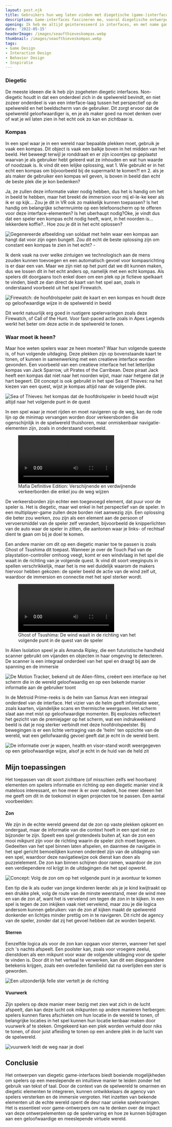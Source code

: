 ```yaml
---
layout: post.njk
title: Gebruikers hun weg laten vinden met diegetische (game-)interfaces
description: Game-interfaces fascineren me, vooral diegetische ontwerpen die de spelwereld naadloos met de speler verbinden. In dit artikel verken ik hoe elementen uit de echte wereld kunnen worden gebruikt om navigatie en immersie op een intuïtieve manier te versterken.
opening: Ik heb me altijd geinteresseerd in interfaces, en met name game-interfaces, omdat de interactie tussen het systeem en de gebruiker vaker wordt geraadpleegd en sneller te doorgronden moet zijn tijdens een soms erg stressvol proces. In deze showcase plaats ik ideeen die ik heb over game-interfaces.
date: '2022-05-15'
headerImage: /images/seaofthieveskompas.webp
thumbnail: /images/seaofthieveskompas.webp
tags:
- Game Design
- Interaction Design
- Behavior Design
- Inspiratie
---
```


### Diegetic

De meeste ideeen die ik heb zijn zogeheten diegetic interfaces. Non-diegetic houdt in dat een onderdeel zich in de spelwereld bevindt, en niet zozeer onderdeel is van een interface-laag tussen het perspectief op de spelwereld en het beeldscherm van de gebruiker. Dit zorgt ervoor dat de spelwereld geloofwaardiger is, en je als maker goed na moet denken over of wat je wil laten zien in het echt ook zo kan en zichtbaar is.

### Kompas

In een spel waar je in een wereld naar bepaalde plekken moet, gebruik je vaak een kompas. Dit object is vaak een balkje boven in het midden van het beeld. Het beweegt terwijl je ronddraait en er zijn icoontjes op geplaatst waarvan je als gebruiker hebt geleerd wat ze inhouden en wat hun waarde of noodzaak is. Ik vind dit een lelijke oplossing, wat 1. Wie gebruikt er in het echt een kompas om bijvoorbeeld bij de supermarkt te komen?! en 2. als je als maker de gebruiker een kompas wil geven, is boven in beeld dan echt de beste plek die je kon bedenken?

Ja, ze zullen deze informatie vaker nodig hebben, dus het is handig om het in beeld te hebben, maar het breekt de immersion voor mij el-le-ke keer als ik er op kijk... Zou je dit in VR ook zo makkelijk kunnen toepassen? Is het handig om belangrijke schermruimte op een telefoonscherm op te offeren voor deze interface-elementen? Is het uberhaupt nodig?Oke, je vindt dus dat een speler een kompas echt nodig heeft, want, in het noorden is... lekkerdere koffie?.. Hoe zou je dit in het echt oplossen?

![Gegenereerde afbeelding van soldaat met helm waar een kompas aan hangt dat voor zijn ogen bungelt. Zou dit echt de beste oplossing zijn om constant een kompas te zien in het echt? - ](/images/compass-soldier.jpeg)

Ik denk vaak na over welke zintuigen we technologisch aan de mens zouden kunnen toevoegen en een automatisch gevoel voor kompasrichting is er daar een van. Maar we zijn niet op het punt dat we dit kunnen maken, dus we lossen dit in het echt anders op, namelijk met een echt kompas. Als spelers dit doorgaans toch enkel doen om een plek op je fictieve spelkaart te vinden, biedt ze dan direct de kaart van het spel aan, zoals in onderstaand voorbeeld uit het spel Firewatch.

![Firewatch: de hoofdrolspeler pakt de kaart en een kompas en houdt deze op geloofwaardige wijze in de spelwereld in beeld](/images/firewatchmap.jpg)

Dit werkt natuurlijk erg goed in rustigere spelervaringen zoals deze Firewatch, of Call of the Hunt. Voor fast-paced actie zoals in Apex Legends werkt het beter om deze actie in de spelwereld te tonen.

### Waar moet ik heen?

Maar hoe weten spelers waar ze heen moeten? Waar hun volgende queeste is, of hun volgende uitdaging. Deze plekken zijn op bovenstaande kaart te tonen, of kunnen in samenwerking met een creatieve interface worden gevonden. Een voorbeeld van een creatieve interface het het letterlijke kompas van Jack Sparrow, uit Pirates of the Carribean. Deze piraat Jack heeft een kompas dat niet naar het noorden wijst, maar naar hetgene dat je hart begeert. Dit concept is ook gebruikt in het spel Sea of Thieves: na het kiezen van een quest, wijst je kompas altijd naar de volgende plek.

![Sea of Thieves: het kompas dat de hoofdrolspeler in beeld houdt wijst altijd naar het volgende punt in de quest](/images/seaofthievescompass.png)

In een spel waar je moet rijden en moet navigeren op de weg, kan de rode lijn op de minimap vervangen worden door verkeersborden die ogenschijnlijk in de spelwereld thuishoren, maar onmiskenbaar navigatie-elementen zijn, zoals in onderstaand voorbeeld.

<figure>
	<video
		autoplay
		loop
		mute
		src="/images/Mafia.mp4" type="video/mp4">
	</video>
	<figcaption>Mafia Definitive Edition: Verschijnende en verdwijnende verkeerborden die enkel jou de weg wijzen</figcaption>
</figure>

De verkeersborden zijn echter een toegevoegd element, dat puur voor de speler is. Het is diegetic, maar wel enkel in het perspectief van de speler. In een multiplayer-game zullen deze borden niet aanwezig zijn. Een oplossing die beter zou werken, zou zijn als een element aan de persoon of vervoersmiddel van de speler zelf verandert, bijvoorbeeld de knipperlichten van de auto waar de speler in zitten, die aantonen waar je links- of rechtsaf dient te gaan om bij je doel te komen.

Een andere manier om dit op een diegetic manier toe te passen is zoals Ghost of Tsushima dit toepast. Wanneer je over de Touch Pad van de playstation-controller omhoog veegt, komt er een windvlaag in het spel die waait in de richting van je volgende quest. Ik vind dit soort veeginputs in spellen verschrikkelijk, maar het is me wel duidelijk waarom de makers hiervoor hebben gekozen: de speler beeld de actie van de wind zelf uit, waardoor de immersion en connectie met het spel sterker wordt.

<figure>
	<video
		autoplay
		loop
		mute
		src="/images/guidingwind.mp4" type="video/mp4">
	</video>
	<figcaption>Ghost of Tsushima: De wind waait in de richting van het volgende punt in de quest van de speler</figcaption>
</figure>

In Alien Isolation speel je als Amanda Ripley, die een futuristische handheld scanner gebruikt om vijanden en objecten in haar omgeving te detecteren. De scanner is een integraal onderdeel van het spel en draagt bij aan de spanning en de immersie

![De Motion Tracker, bekend uit de Alien-films, creëert een interface op het scherm die in de wereld geloofwaardig en op een bekende manier informatie aan de gebruiker toont](/images/AlienIsolation.webp)

In de Metroid Prime-reeks is de helm van Samus Aran een integraal onderdeel van de interface. Het vizier van de helm geeft informatie weer, zoals kaarten, vijandelijke scans en thermische weergaven. Het scherm slaat aan met mist op geloofwaardige momenten. Bij explosies reflecteert het gezicht van de premiejager op het scherm, wat een indrukwekkend beeld is dat je nog sterker verbindt met deze hoofdrolspeelster. Bij bewegingen is er een lichte vertraging van de 'helm' ten opzichte van de wereld, wat een gellofwaardig gevoel geeft dat je echt in de wereld bent.

![De informatie over je wapen, health en visor-stand wordt weergegeven op een geloofwaardige wijze, alsof je echt in de huid van de held zit](/images/MetroidPrime-reflection.jpg)

## Mijn toepassingen

Het toepassen van dit soort zichtbare (of misschien zelfs wel hoorbare) elementen om spelers informatie en richting op een diegetic manier vind ik mateloos interessant, en hoe meer ik er over nadenk, hoe meer ideeen het me geeft om dit in de toekomst in eigen projecten toe te passen. Een aantal voorbeelden:

#### Zon

We zijn in de echte wereld gewend dat de zon op vaste plekken opkomt en ondergaat, maar de informatie van die context hoeft in een spel niet zo bijzonder te zijn. Speelt een spel grotendeels buiten af, kan de zon een mooi mikpunt zijn voor de richting waarin de speler zich moet begeven. Gedeelten van het spel binnen laten afspelen, en daarmee de navigatie in het spel gericht bemoeilijken kunnen onderdeel zijn van de uitdaging van een spel, waardoor deze navigatiewijze ook dienst kan doen als puzzelelement. De zon kan binnen schijnen door ramen, waardoor de zon een verdiependere rol krijgt in de uitdagingen die het spel opwerkt.

![Concept: Volg de zon om op het volgende punt in je avontuur te komen](/images/follow-the-sun-diegetic.webp)

Een tip die ik als ouder van jonge kinderen leerde: als je je kind kwijtraakt op een drukke plek, volg de route van de minste weerstand, meer de wind mee en van de zon af, want het is vervelend om tegen de zon in te kijken. In een spel is tegen de zon inkijken vaak niet vervelend, maar zou je die logica andersom kunnen gebruiken: van de zon af kijken maakt de spelwereld donkerder en lichtjes minder prettig om in te navigeren. Dit richt de agency van de speler, zonder dat zij het gevoel hebben dat ze worden beperkt.

#### Sterren

Eenzelfde logica als voor de zon kan opgaan voor sterren, wanneer het spel zich 's nachts afspeelt. Een poolster kan, zoals voor vroegere zeelui, dienstdoen als een mikpunt voor waar de volgende uitdaging voor de speler te vinden is. Door dit in het verhaal te verwerken, kan dit een diepgaandere betekenis krijgen, zoals een overleden familielid dat na overlijden een ster is geworden.

![Een uitzonderlijk felle ster vertelt je de richting](/images/diegetic-star.webp)

#### Vuurwerk

Zijn spelers op deze manier meer bezig met zien wat zich in de lucht afspeelt, dan kan deze lucht ook mikpunten op andere manieren herbergen: spelers kunnen flares afschieten om hun locatie in de wereld te tonen, of belangrijke locaties in het spel kunnen hun locatie kenbaar maken door vuurwerk af te steken. Omgekeerd kan een plek worden verhuld door niks te tonen, of door juist afleiding te tonen op een andere plek in de lucht van de spelwereld.

![vuurwerk leidt de weg naar je doel](/images/diegetic-firework.jpeg)

## Conclusie

Het ontwerpen van diegetic game-interfaces biedt boeiende mogelijkheden om spelers op een meeslepende en intuïtieve manier te leiden zonder het gebruik van tekst of taal. Door de context van de spelwereld te omarmen en diegetic elementen te integreren, kunnen ontwikkelaars de agency van spelers versterken en de immersie vergroten. Het inzetten van bekende elementen uit de echte wereld opent de deur naar unieke spelervaringen. Het is essentieel voor game-ontwerpers om na te denken over de impact van deze ontwerpelementen op de spelervaring en hoe ze kunnen bijdragen aan een geloofwaardige en meeslepende virtuele wereld.

